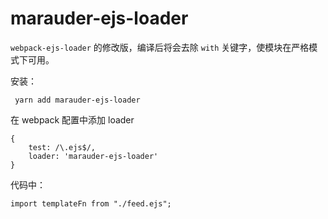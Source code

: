 # marauder-ejs-loader

`webpack-ejs-loader` 的修改版，编译后将会去除 `with` 关键字，使模块在严格模式下可用。

安装：

```
 yarn add marauder-ejs-loader
```

在 webpack 配置中添加 loader

```
{
	test: /\.ejs$/,
	loader: 'marauder-ejs-loader'
}
```

代码中：

```
import templateFn from "./feed.ejs";
```



